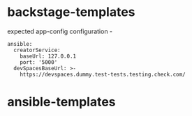 # backstage-templates

expected app-config configuration -
```
ansible:
  creatorService:
    baseUrl: 127.0.0.1
    port: '5000'
  devSpacesBaseUrl: >-
    https://devspaces.dummy.test-tests.testing.check.com/
```
# ansible-templates
